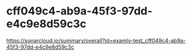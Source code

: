 # cff049c4-ab9a-45f3-97dd-e4c9e8d59c3c
https://sonarcloud.io/summary/overall?id=examly-test_cff049c4-ab9a-45f3-97dd-e4c9e8d59c3c
